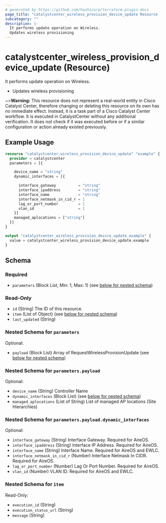 ```yaml
---
# generated by https://github.com/hashicorp/terraform-plugin-docs
page_title: "catalystcenter_wireless_provision_device_update Resource - terraform-provider-catalystcenter"
subcategory: ""
description: |-
  It performs update operation on Wireless.
  Updates wireless provisioning
---
```


# catalystcenter_wireless_provision_device_update (Resource)

It performs update operation on Wireless.

- Updates wireless provisioning


~>**Warning:**
This resource does not represent a real-world entity in Cisco Catalyst Center, therefore changing or deleting this resource on its own has no immediate effect.
Instead, it is a task part of a Cisco Catalyst Center workflow. It is executed in CatalystCenter without any additional verification. It does not check if it was executed before or if a similar configuration or action already existed previously.

## Example Usage

```terraform
resource "catalystcenter_wireless_provision_device_update" "example" {
  provider = catalystcenter
  parameters = [{

    device_name = "string"
    dynamic_interfaces = [{

      interface_gateway          = "string"
      interface_ipaddress        = "string"
      interface_name             = "string"
      interface_netmask_in_cid_r = 1
      lag_or_port_number         = 1
      vlan_id                    = 1
    }]
    managed_aplocations = ["string"]
  }]
}

output "catalystcenter_wireless_provision_device_update_example" {
  value = catalystcenter_wireless_provision_device_update.example
}
```

<!-- schema generated by tfplugindocs -->
## Schema

### Required

- `parameters` (Block List, Min: 1, Max: 1) (see [below for nested schema](#nestedblock--parameters))

### Read-Only

- `id` (String) The ID of this resource.
- `item` (List of Object) (see [below for nested schema](#nestedatt--item))
- `last_updated` (String)

<a id="nestedblock--parameters"></a>
### Nested Schema for `parameters`

Optional:

- `payload` (Block List) Array of RequestWirelessProvisionUpdate (see [below for nested schema](#nestedblock--parameters--payload))

<a id="nestedblock--parameters--payload"></a>
### Nested Schema for `parameters.payload`

Optional:

- `device_name` (String) Controller Name
- `dynamic_interfaces` (Block List) (see [below for nested schema](#nestedblock--parameters--payload--dynamic_interfaces))
- `managed_aplocations` (List of String) List of managed AP locations (Site Hierarchies)

<a id="nestedblock--parameters--payload--dynamic_interfaces"></a>
### Nested Schema for `parameters.payload.dynamic_interfaces`

Optional:

- `interface_gateway` (String) Interface Gateway. Required for AireOS.
- `interface_ipaddress` (String) Interface IP Address. Required for AireOS.
- `interface_name` (String) Interface Name. Required for AireOS and EWLC.
- `interface_netmask_in_cid_r` (Number) Interface Netmask In CIDR. Required for AireOS.
- `lag_or_port_number` (Number) Lag Or Port Number. Required for AireOS.
- `vlan_id` (Number) VLAN ID. Required for AireOS and EWLC.




<a id="nestedatt--item"></a>
### Nested Schema for `item`

Read-Only:

- `execution_id` (String)
- `execution_status_url` (String)
- `message` (String)
